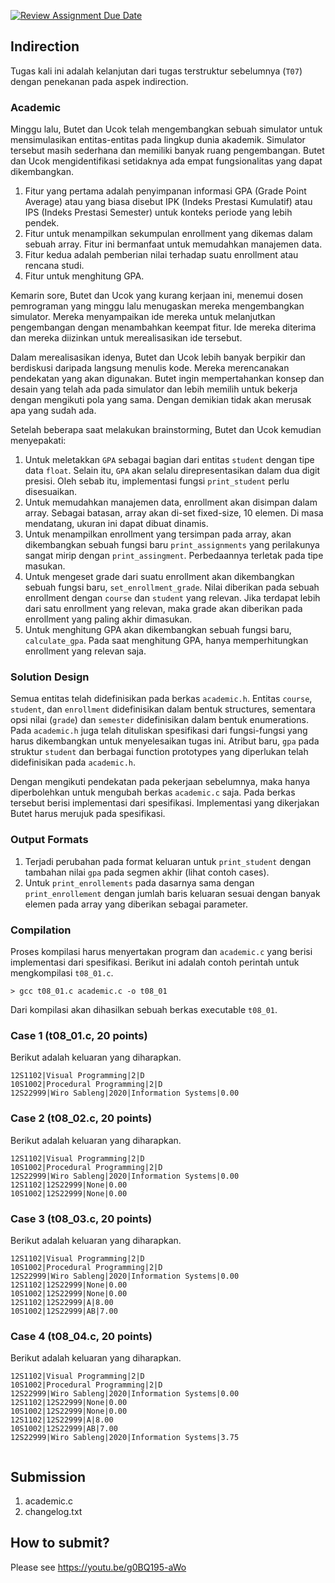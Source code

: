 [![Review Assignment Due Date](https://classroom.github.com/assets/deadline-readme-button-8d59dc4de5201274e310e4c54b9627a8934c3b88527886e3b421487c677d23eb.svg)](https://classroom.github.com/a/IGpsGOuc)
## Indirection
Tugas kali ini adalah kelanjutan dari tugas terstruktur sebelumnya (```T07```) dengan penekanan pada aspek indirection.

### Academic
Minggu lalu, Butet dan Ucok telah mengembangkan sebuah simulator untuk mensimulasikan entitas-entitas pada lingkup dunia akademik. Simulator tersebut masih sederhana dan memiliki banyak ruang pengembangan. Butet dan Ucok mengidentifikasi setidaknya ada empat fungsionalitas yang dapat dikembangkan. 
1. Fitur yang pertama adalah penyimpanan informasi GPA (Grade Point Average) atau yang biasa disebut IPK (Indeks Prestasi Kumulatif) atau IPS (Indeks Prestasi Semester) untuk konteks periode yang lebih pendek.
2. Fitur untuk menampilkan sekumpulan enrollment yang dikemas dalam sebuah array. Fitur ini bermanfaat untuk memudahkan manajemen data.
3. Fitur kedua adalah pemberian nilai terhadap suatu enrollment atau rencana studi.
4. Fitur untuk menghitung GPA.

Kemarin sore, Butet dan Ucok yang kurang kerjaan ini, menemui dosen pemrograman yang minggu lalu menugaskan mereka mengembangkan simulator. Mereka menyampaikan ide mereka untuk melanjutkan pengembangan dengan menambahkan keempat fitur. Ide mereka diterima dan mereka diizinkan untuk merealisasikan ide tersebut.

Dalam merealisasikan idenya, Butet dan Ucok lebih banyak berpikir dan berdiskusi daripada langsung menulis kode. Mereka merencanakan pendekatan yang akan digunakan. Butet ingin mempertahankan konsep dan desain yang telah ada pada simulator dan lebih memilih untuk bekerja dengan mengikuti pola yang sama. Dengan demikian tidak akan merusak apa yang sudah ada.

Setelah beberapa saat melakukan brainstorming, Butet dan Ucok kemudian menyepakati:
1. Untuk meletakkan ```GPA``` sebagai bagian dari entitas ```student``` dengan tipe data ```float```. Selain itu, ```GPA``` akan selalu direpresentasikan dalam dua digit presisi. Oleh sebab itu, implementasi fungsi ```print_student``` perlu disesuaikan.
2. Untuk memudahkan manajemen data, enrollment akan disimpan dalam array. Sebagai batasan, array akan di-set fixed-size, 10 elemen. Di masa mendatang, ukuran ini dapat dibuat dinamis.
3. Untuk menampilkan enrollment yang tersimpan pada array, akan dikembangkan sebuah fungsi baru ```print_assignments``` yang perilakunya sangat mirip dengan ```print_assingment```. Perbedaannya terletak pada tipe masukan.
4. Untuk mengeset grade dari suatu enrollment akan dikembangkan sebuah fungsi baru, ```set_enrollment_grade```. Nilai diberikan pada sebuah enrollment dengan ```course``` dan ```student``` yang relevan. Jika terdapat lebih dari satu enrollment yang relevan, maka grade akan diberikan pada enrollment yang paling akhir dimasukan.
5. Untuk menghitung GPA akan dikembangkan sebuah fungsi baru, ```calculate_gpa```. Pada saat menghitung GPA, hanya memperhitungkan enrollment yang relevan saja.

### Solution Design
Semua entitas telah didefinisikan pada berkas ```academic.h```. Entitas ```course```, ```student```, dan ```enrollment``` didefinisikan dalam bentuk structures, sementara opsi nilai (```grade```) dan ```semester``` didefinisikan dalam bentuk enumerations. Pada ```academic.h``` juga telah dituliskan spesifikasi dari fungsi-fungsi yang harus dikembangkan untuk menyelesaikan tugas ini. Atribut baru, ```gpa``` pada struktur ```student``` dan berbagai function prototypes yang diperlukan telah didefinisikan pada ```academic.h```. 

Dengan mengikuti pendekatan pada pekerjaan sebelumnya, maka hanya diperbolehkan untuk mengubah berkas ```academic.c``` saja. Pada berkas tersebut berisi implementasi dari spesifikasi. Implementasi yang dikerjakan Butet harus merujuk pada spesifikasi.

### Output Formats
1. Terjadi perubahan pada format keluaran untuk ```print_student``` dengan tambahan nilai ```gpa``` pada segmen akhir (lihat contoh cases).
2. Untuk ```print_enrollements``` pada dasarnya sama dengan ```print_enrollement``` dengan jumlah baris keluaran sesuai dengan banyak elemen pada array yang diberikan sebagai parameter.

### Compilation
Proses kompilasi harus menyertakan program dan ```academic.c``` yang berisi implementasi dari spesifikasi. Berikut ini adalah contoh perintah untuk mengkompilasi ```t08_01.c```.
```
> gcc t08_01.c academic.c -o t08_01
```
Dari kompilasi akan dihasilkan sebuah berkas executable ```t08_01```.

### Case 1 (t08_01.c, 20 points)
Berikut adalah keluaran yang diharapkan.
```
12S1102|Visual Programming|2|D
10S1002|Procedural Programming|2|D
12S22999|Wiro Sableng|2020|Information Systems|0.00

```
### Case 2 (t08_02.c, 20 points)
Berikut adalah keluaran yang diharapkan.
```
12S1102|Visual Programming|2|D
10S1002|Procedural Programming|2|D
12S22999|Wiro Sableng|2020|Information Systems|0.00
12S1102|12S22999|None|0.00
10S1002|12S22999|None|0.00

```
### Case 3 (t08_03.c, 20 points)
Berikut adalah keluaran yang diharapkan.
```
12S1102|Visual Programming|2|D
10S1002|Procedural Programming|2|D
12S22999|Wiro Sableng|2020|Information Systems|0.00
12S1102|12S22999|None|0.00
10S1002|12S22999|None|0.00
12S1102|12S22999|A|8.00
10S1002|12S22999|AB|7.00

```
### Case 4 (t08_04.c, 20 points)
Berikut adalah keluaran yang diharapkan.
```
12S1102|Visual Programming|2|D
10S1002|Procedural Programming|2|D
12S22999|Wiro Sableng|2020|Information Systems|0.00
12S1102|12S22999|None|0.00
10S1002|12S22999|None|0.00
12S1102|12S22999|A|8.00
10S1002|12S22999|AB|7.00
12S22999|Wiro Sableng|2020|Information Systems|3.75
    
```

## Submission
1. academic.c
2. changelog.txt

## How to submit?
Please see https://youtu.be/g0BQ195-aWo

